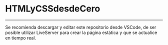 # HTMLyCSSdesdeCero
***
Se recomienda descargar y editar este repositorio desde VSCode, de ser posible utilizar LiveServer para crear la página estática y que se actualice en tiempo real.
